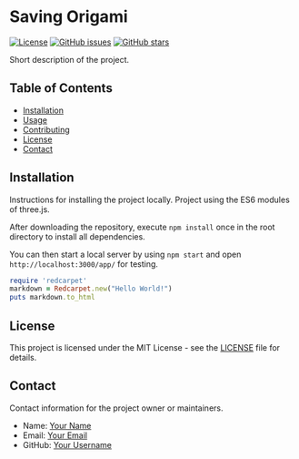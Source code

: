 

# Saving Origami

[![License](https://img.shields.io/badge/License-MIT-blue.svg)](LICENSE)
[![GitHub issues](https://img.shields.io/github/issues/username/repo.svg)](https://github.com/username/repo/issues)
[![GitHub stars](https://img.shields.io/github/stars/username/repo.svg)](https://github.com/username/repo/stargazers)

Short description of the project.

## Table of Contents

- [Installation](#installation)
- [Usage](#usage)
- [Contributing](#contributing)
- [License](#license)
- [Contact](#contact)

## Installation

Instructions for installing the project locally. Project using the ES6 modules of three.js.

After downloading the repository, execute `npm install` once in the root directory to install all dependencies.

You can then start a local server by using `npm start` and open `http://localhost:3000/app/` for testing.


```ruby
require 'redcarpet'
markdown = Redcarpet.new("Hello World!")
puts markdown.to_html
```



## License

This project is licensed under the MIT License - see the [LICENSE](LICENSE) file for details.

## Contact

Contact information for the project owner or maintainers.

- Name: [Your Name](https://github.com/yourusername)
- Email: [Your Email](mailto:youremail@example.com)
- GitHub: [Your Username](https://github.com/yourusername)
